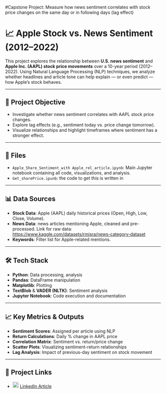 #Capstone Project: Measure how news sentiment correlates with stock price changes on the same day or in following days (lag effect)
# 📈 Apple Stock vs. News Sentiment (2012–2022)

This project explores the relationship between **U.S. news sentiment** and **Apple Inc. (AAPL) stock price movements** over a 10-year period (2012–2022). Using Natural Language Processing (NLP) techniques, we analyze whether headlines and article tone can help explain — or even predict — how Apple’s stock behaves.

---

## 🧠 Project Objective

- Investigate whether news sentiment correlates with AAPL stock price changes.
- Explore lag effects (e.g., sentiment today vs. price change tomorrow).
- Visualize relationships and highlight timeframes where sentiment has a stronger effect.

---

## 📁 Files

- `Apple_Share_Sentiment_with Apple_rel_article.ipynb`: Main Jupyter notebook containing all code, visualizations, and analysis.
- `Get_sharePrice.ipunb`: the code to get this is written in 

---

## 📊 Data Sources

- **Stock Data**: Apple (AAPL) daily historical prices (Open, High, Low, Close, Volume). 
- **News Data**: news articles mentioning Apple, cleaned and pre-processed. Link for raw data: https://www.kaggle.com/datasets/rmisra/news-category-dataset
- **Keywords**: Filter list for Apple-related mentions.

---

## 🛠️ Tech Stack

- **Python**: Data processing, analysis
- **Pandas**: DataFrame manipulation
- **Matplotlib**: Plotting
- **TextBlob** & **VADER (NLTK)**: Sentiment analysis
- **Jupyter Notebook**: Code execution and documentation

---

## 📈 Key Metrics & Outputs

- **Sentiment Scores**: Assigned per article using NLP
- **Return Calculations**: Daily % change in AAPL price
- **Correlation Matrix**: Sentiment vs. return/price change
- **Scatter Plots**: Visualizing sentiment-return relationships
- **Lag Analysis**: Impact of previous-day sentiment on stock movement

---

## 🔗 Project Links

- <img src="https://cdn-icons-png.flaticon.com/512/174/174857.png" width="20"> [LinkedIn Article](https://www.linkedin.com/pulse/do-headlines-move-apples-stock-i-analyzed-10-years-data-ali-gjo8c)

## 
